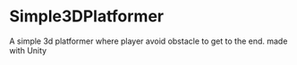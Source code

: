# Simple3DPlatformer
A simple 3d platformer where player avoid obstacle to get to the end. made with Unity
